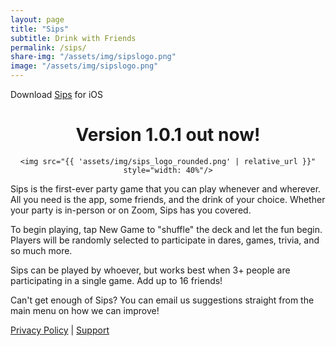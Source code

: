 ```yaml
---
layout: page
title: "Sips"
subtitle: Drink with Friends
permalink: /sips/
share-img: "/assets/img/sipslogo.png"
image: "/assets/img/sipslogo.png"
---
```

Download [Sips](https://apps.apple.com/us/app/id1511594732) for iOS
<div align="center">
    <h1>Version 1.0.1 out now!</h1>

    <img src="{{ 'assets/img/sips_logo_rounded.png' | relative_url }}" style="width: 40%"/>

</div>

Sips is the first-ever party game that you can play whenever and wherever. All you need is the app, some friends, and the drink of your choice. Whether your party is in-person or on Zoom, Sips has you covered.

To begin playing, tap New Game to "shuffle" the deck and let the fun begin. Players will be randomly selected to participate in dares, games, trivia, and so much more.

Sips can be played by whoever, but works best when 3+ people are participating in a single game. Add up to 16 friends!

Can't get enough of Sips? You can email us suggestions straight from the main menu on how we can improve!


[Privacy Policy](/sips/privacy/) | [Support](/sips/support)
